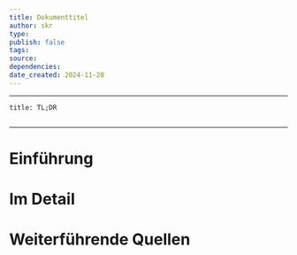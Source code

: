 ```yaml
---
title: Dokumenttitel
author: skr
type: 
publish: false
tags: 
source: 
dependencies:
date_created: 2024-11-28
---
```

---
```ad-tldr
title: TL;DR


```
---
# Einführung

# Im Detail

# Weiterführende Quellen
